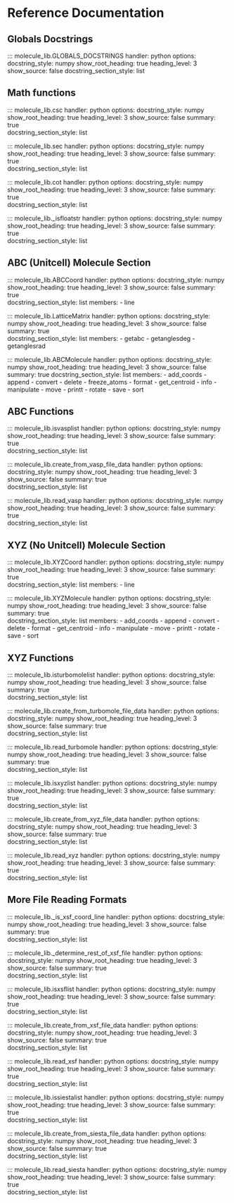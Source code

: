 # Reference Documentation

## Globals Docstrings

::: molecule_lib.GLOBALS_DOCSTRINGS
    handler: python
    options:
      docstring_style: numpy
      show_root_heading: true
      heading_level: 3
      show_source: false 
      docstring_section_style: list

## Math functions

::: molecule_lib.csc
    handler: python
    options:
      docstring_style: numpy
      show_root_heading: true
      heading_level: 3
      show_source: false
      summary: true    
      docstring_section_style: list

::: molecule_lib.sec
    handler: python
    options:
      docstring_style: numpy
      show_root_heading: true
      heading_level: 3
      show_source: false
      summary: true    
      docstring_section_style: list

::: molecule_lib.cot
    handler: python
    options:
      docstring_style: numpy
      show_root_heading: true
      heading_level: 3
      show_source: false
      summary: true    
      docstring_section_style: list

::: molecule_lib._isfloatstr
    handler: python
    options:
      docstring_style: numpy
      show_root_heading: true
      heading_level: 3
      show_source: false
      summary: true    
      docstring_section_style: list


## ABC (Unitcell) Molecule Section

::: molecule_lib.ABCCoord
    handler: python
    options:
      docstring_style: numpy
      show_root_heading: true
      heading_level: 3
      show_source: false
      summary: true    
      docstring_section_style: list
      members:
        - line

::: molecule_lib.LatticeMatrix
    handler: python
    options:
      docstring_style: numpy
      show_root_heading: true
      heading_level: 3
      show_source: false
      summary: true   
      docstring_section_style: list 
      members:
        - getabc
        - getanglesdeg
        - getanglesrad

::: molecule_lib.ABCMolecule
    handler: python
    options:
      docstring_style: numpy
      show_root_heading: true
      heading_level: 3
      show_source: false
      summary: true
      docstring_section_style: list
      members:
        - add_coords
        - append
        - convert
        - delete
        - freeze_atoms
        - format
        - get_centroid
        - info
        - manipulate
        - move
        - printt
        - rotate
        - save
        - sort
  
## ABC Functions

::: molecule_lib.isvasplist
    handler: python
    options:
      docstring_style: numpy
      show_root_heading: true
      heading_level: 3
      show_source: false
      summary: true    
      docstring_section_style: list

::: molecule_lib.create_from_vasp_file_data
    handler: python
    options:
      docstring_style: numpy
      show_root_heading: true
      heading_level: 3
      show_source: false
      summary: true    
      docstring_section_style: list

::: molecule_lib.read_vasp
    handler: python
    options:
      docstring_style: numpy
      show_root_heading: true
      heading_level: 3
      show_source: false
      summary: true    
      docstring_section_style: list

## XYZ (No Unitcell) Molecule Section

::: molecule_lib.XYZCoord
    handler: python
    options:
      docstring_style: numpy
      show_root_heading: true
      heading_level: 3
      show_source: false
      summary: true    
      docstring_section_style: list
      members:
        - line

::: molecule_lib.XYZMolecule
    handler: python
    options:
      docstring_style: numpy
      show_root_heading: true
      heading_level: 3
      show_source: false
      summary: true   
      docstring_section_style: list 
      members:
        - add_coords
        - append
        - convert
        - delete
        - format
        - get_centroid
        - info
        - manipulate
        - move
        - printt
        - rotate
        - save
        - sort

## XYZ Functions

::: molecule_lib.isturbomolelist
    handler: python
    options:
      docstring_style: numpy
      show_root_heading: true
      heading_level: 3
      show_source: false
      summary: true    
      docstring_section_style: list

::: molecule_lib.create_from_turbomole_file_data
    handler: python
    options:
      docstring_style: numpy
      show_root_heading: true
      heading_level: 3
      show_source: false
      summary: true    
      docstring_section_style: list

::: molecule_lib.read_turbomole
    handler: python
    options:
      docstring_style: numpy
      show_root_heading: true
      heading_level: 3
      show_source: false
      summary: true    
      docstring_section_style: list
            
::: molecule_lib.isxyzlist
    handler: python
    options:
      docstring_style: numpy
      show_root_heading: true
      heading_level: 3
      show_source: false
      summary: true    
      docstring_section_style: list

::: molecule_lib.create_from_xyz_file_data
    handler: python
    options:
      docstring_style: numpy
      show_root_heading: true
      heading_level: 3
      show_source: false
      summary: true    
      docstring_section_style: list

::: molecule_lib.read_xyz
    handler: python
    options:
      docstring_style: numpy
      show_root_heading: true
      heading_level: 3
      show_source: false
      summary: true    
      docstring_section_style: list
  
## More File Reading Formats

::: molecule_lib._is_xsf_coord_line
    handler: python
    options:
      docstring_style: numpy
      show_root_heading: true
      heading_level: 3
      show_source: false
      summary: true    
      docstring_section_style: list

::: molecule_lib._determine_rest_of_xsf_file
    handler: python
    options:
      docstring_style: numpy
      show_root_heading: true
      heading_level: 3
      show_source: false
      summary: true    
      docstring_section_style: list

::: molecule_lib.isxsflist
    handler: python
    options:
      docstring_style: numpy
      show_root_heading: true
      heading_level: 3
      show_source: false
      summary: true    
      docstring_section_style: list
            
::: molecule_lib.create_from_xsf_file_data
    handler: python
    options:
      docstring_style: numpy
      show_root_heading: true
      heading_level: 3
      show_source: false
      summary: true    
      docstring_section_style: list

::: molecule_lib.read_xsf
    handler: python
    options:
      docstring_style: numpy
      show_root_heading: true
      heading_level: 3
      show_source: false
      summary: true    
      docstring_section_style: list

::: molecule_lib.issiestalist
    handler: python
    options:
      docstring_style: numpy
      show_root_heading: true
      heading_level: 3
      show_source: false
      summary: true    
      docstring_section_style: list
     
::: molecule_lib.create_from_siesta_file_data
    handler: python
    options:
      docstring_style: numpy
      show_root_heading: true
      heading_level: 3
      show_source: false
      summary: true    
      docstring_section_style: list

::: molecule_lib.read_siesta
    handler: python
    options:
      docstring_style: numpy
      show_root_heading: true
      heading_level: 3
      show_source: false
      summary: true    
      docstring_section_style: list
